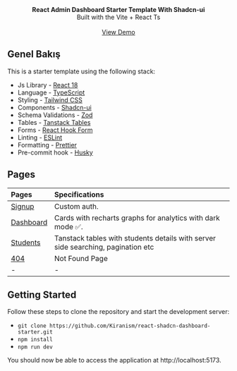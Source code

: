 <picture>
  <source media="(prefers-color-scheme: dark)" srcset="https://user-images.githubusercontent.com/9113740/201498864-2a900c64-d88f-4ed4-b5cf-770bcb57e1f5.png">
  <source media="(prefers-color-scheme: light)" srcset="https://user-images.githubusercontent.com/9113740/201498152-b171abb8-9225-487a-821c-6ff49ee48579.png">
</picture>

<div align="center"><strong>React Admin Dashboard Starter Template With Shadcn-ui</strong></div>
<div align="center">Built with the Vite + React Ts</div>
<br />
<div align="center">
<a href="https://react-shadcn-dashboard-starter.vercel.app/">View Demo</a>
<span>
</div>

## Genel Bakış

This is a starter template using the following stack:

- Js Library - [React 18](https://react.dev/)
- Language - [TypeScript](https://www.typescriptlang.org)
- Styling - [Tailwind CSS](https://tailwindcss.com)
- Components - [Shadcn-ui](https://ui.shadcn.com)
- Schema Validations - [Zod](https://zod.dev)
- Tables - [Tanstack Tables](https://ui.shadcn.com/docs/components/data-table)
- Forms - [React Hook Form](https://ui.shadcn.com/docs/components/form)
- Linting - [ESLint](https://eslint.org)
- Formatting - [Prettier](https://prettier.io)
- Pre-commit hook - [Husky](https://typicode.github.io/husky/)

## Pages

| Pages                                                                  | Specifications                                                                   |
| :--------------------------------------------------------------------- | :------------------------------------------------------------------------------- |
| [Signup](https://react-shadcn-dashboard-starter.vercel.app/login)      | Custom auth.                                                                     |
| [Dashboard](https://react-shadcn-dashboard-starter.vercel.app/)        | Cards with recharts graphs for analytics with dark mode ✅.                      |
| [Students](https://react-shadcn-dashboard-starter.vercel.app/students) | Tanstack tables with students details with server side searching, pagination etc |
| [404](https://react-shadcn-dashboard-starter.vercel.app/404)           | Not Found Page                                                                   |
| -                                                                      | -                                                                                |

## Getting Started

Follow these steps to clone the repository and start the development server:

- `git clone https://github.com/Kiranism/react-shadcn-dashboard-starter.git`
- `npm install`
- `npm run dev`

You should now be able to access the application at http://localhost:5173.
